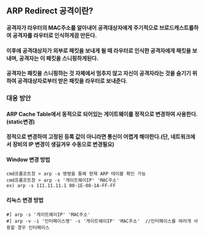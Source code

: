 ## ARP Redirect 공격이란?
#### 공격자가 라우터의 MAC주소를 알아내어 공격대상자에게 주기적으로 브로드캐스트를하여 공격자를 라우터로 인식하게끔 만든다.
#### 이후에 공격대상자가 외부로 패킷을 보내게 될 때 라우터로 인식한 공격자에게 패킷을 보내며, 공격자는 이 패킷을 스니핑하게된다.
#### 공격자는 패킷을 스니핑하는 것 자체에서 멈추지 않고 자신이 공격자라는 것을 숨기기 위하여 공격대상자로부터 받은 패킷을 라우터로 보내준다.


### 대응 방안
#### ARP Cache Table에서 동적으로 되어있는 게이트웨이를 정적으로 변경하여 사용한다.(static변경)
#### 정적으로 변경하여 고정된 등록 값이 아니라면 통신이 어렵게 해야한다.(단, 네트워크에서 장비의 IP 변경이 생길겨우 수동으로 변경필요)
#### Window 변경 방법
```
cmd프롬프트창 > arp -a 명령을 통해 현재 ARP 테이블 확인 가능
cmd프롬프트창 > arp -s '게이트웨이IP' 'MAC주소'
ex) arp -s 111.11.11.1 00-1E-08-1A-FF-FF
```
#### 리눅스 변경 방법
```
#] arp -s '게이트웨이IP' 'MAC주소'
#] arp -v -i '인터페이스명' -s '게이트웨이IP' 'MAC주소'  //인터페이스를 여러개 사용할 경우 인터페이스 
```
